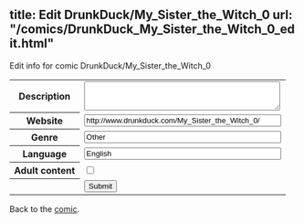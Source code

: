 title: Edit DrunkDuck/My_Sister_the_Witch_0
url: "/comics/DrunkDuck_My_Sister_the_Witch_0_edit.html"
---
Edit info for comic DrunkDuck/My_Sister_the_Witch_0

<form name="comic" action="http://gaepostmail.appspot.com/comic/" method="post">
<table class="comicinfo">
<tr>
<th>Description</th><td><textarea name="description" cols="40" rows="3"></textarea></td>
</tr>
<tr>
<th>Website</th><td><input type="text" name="url" value="http://www.drunkduck.com/My_Sister_the_Witch_0/" size="40"/></td>
</tr>
<tr>
<th>Genre</th><td><input type="text" name="genre" value="Other" size="40"/></td>
</tr>
<tr>
<th>Language</th><td><input type="text" name="language" value="English" size="40"/></td>
</tr>
<tr>
<th>Adult content</th><td><input type="checkbox" name="adult" value="adult" /></td>
</tr>
<tr>
<th></th><td>
<input type="hidden" name="comic" value="DrunkDuck_My_Sister_the_Witch_0" />
<input type="submit" name="submit" value="Submit" />
</td>
</tr>
</table>
</form>

Back to the [comic](DrunkDuck_My_Sister_the_Witch_0.html).

